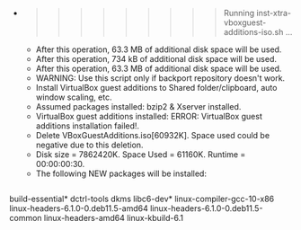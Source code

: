 * >>>>>>>>> Running inst-xtra-vboxguest-additions-iso.sh ...
  * After this operation, 63.3 MB of additional disk space will be used.
  * After this operation, 734 kB of additional disk space will be used.
  * After this operation, 63.3 MB of additional disk space will be used.
  * WARNING: Use this script only if backport repository doesn't work.
  * Install VirtualBox guest additions to Shared folder/clipboard, auto window scaling, etc.
  * Assumed packages installed: bzip2 & Xserver installed.
  * VirtualBox guest additions installed: ERROR: VirtualBox guest additions installation failed!.
  * Delete VBoxGuestAdditions.iso[60932K]. Space used could be negative due to this deletion.
  * Disk size = 7862420K. Space Used = 61160K. Runtime = 00:00:00:30.
  * The following NEW packages will be installed:
  ```bash
build-essential* dctrl-tools dkms libc6-dev* linux-compiler-gcc-10-x86
linux-headers-6.1.0-0.deb11.5-amd64 linux-headers-6.1.0-0.deb11.5-common linux-headers-amd64 linux-kbuild-6.1
  ```

